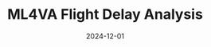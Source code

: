 ---
layout: project
title: ML4VA Flight Delay Analysis
date: 2024-12-01
description: >-
    Flight delay analysis using machine learning, including categorization, clustering, regression, and machine learning strategies. Created for CS ____: Machine Learning

github: https://github.com/Brenmull12/ML4UVA-Flight-Delay-Analysis/
pdf: /assets/files/ML4VA Flight Delay Analysis - Final Report.pdf
pdf-title: Report
---
